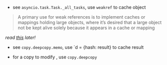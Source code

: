 - see `asyncio.task.Task._all_tasks`, use `weakref` to cache object
> A primary use for weak references is to implement caches or mappings holding large objects, 
where it’s desired that a large object not be kept alive solely because it appears in a cache or mapping

*read [this](http://doc.sagemath.org/html/en/reference/misc/sage/misc/weak_dict.html) later!*

- see `copy.deepcopy.memo`, use `d = {hash: result} to cache result

- for a copy to modify , use `copy.deepcopy`
